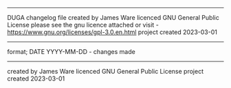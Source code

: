 ***********************************
DUGA changelog file
created by James Ware licenced GNU General Public License
please see the gnu licence attached or visit - https://www.gnu.org/licenses/gpl-3.0.en.html
project created 2023-03-01
***********************************
format;
DATE YYYY-MM-DD - changes made
***********************************
created by James Ware licenced GNU General Public License
project created 2023-03-01
